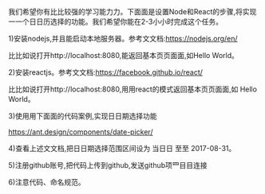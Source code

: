 我们希望你有比比较强的学习能力力。下面面是设置Node和React的步骤,将实现
一一个日日历选择的功能。我们希望你能在2-3小小时完成这个任务。

1)安装nodejs,并且能启动本地服务器。参考文文档:https://nodejs.org/en/



比比如说打开http://localhost:8080,能返回基本⻚页面面,如Hello World。

2)安装reactjs。参考文文档:https://facebook.github.io/react/

比比如说打开http://localhost:8080,用用react的模式返回基本⻚页面面,如
Hello World。

3)使用用下面面的代码案例,实现日日期选择功能

https://ant.design/components/date-picker/

4)查看上述文文档,把日日期选择范围区间设为 当日日 至至 2017-08-31。

5)注册github账号,把代码上传到github,发送github项⺫目目连接

6)注意代码、命名规范。
